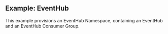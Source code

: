 ## Example: EventHub

This example provisions an EventHub Namespace, containing an EventHub and an EventHub Consumer Group.
